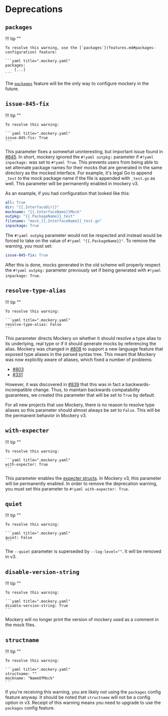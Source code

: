 Deprecations
=============

`packages`
----------

!!! tip ""

    To resolve this warning, use the [`packages`](features.md#packages-configuration) feature:

    ```yaml title=".mockery.yaml"
    packages:
        [...]
    ```

The [`packages`](features.md#packages-configuration) feature will be the only way to configure mockery in the future.

`issue-845-fix`
---------------

!!! tip ""

    To resolve this warning:

    ```yaml title=".mockery.yaml"
    issue-845-fix: True
    ```

This parameter fixes a somewhat uninteresting, but important issue found in [#845](https://github.com/vektra/mockery/issues/845).
In short, mockery ignored the `#!yaml outpkg:` parameter if `#!yaml inpackage:` was set to `#!yaml True`. This prevents users
from being able to set alternate package names for their mocks that are generated in the same directory
as the mocked interface. For example, it's legal Go to append `_test` to the mock package name
if the file is appended with `_test.go` as well. This parameter will be permanently
enabled in mockery v3.

As an example, if you had configuration that looked like this:

```yaml
all: True
dir: "{{.InterfaceDir}}"
mockname: "{{.InterfaceName}}Mock"
outpkg: "{{.PackageName}}_test"
filename: "mock_{{.InterfaceName}}_test.go"
inpackage: True
```

The `#!yaml outpkg` parameter would not be respected and instead would be forced to take on the value of `#!yaml "{{.PackageName}}"`.
To remove the warning, you must set:

```yaml
issue-845-fix: True
```

After this is done, mocks generated in the old scheme will properly respect the `#!yaml outpkg:` parameter previously set
if being generated with `#!yaml inpackage: True`.

`resolve-type-alias`
--------------------

!!! tip ""

    To resolve this warning:

    ```yaml title=".mockery.yaml"
    resolve-type-alias: False
    ```

This parameter directs Mockery on whether it should resolve a type alias to its underlying, real
type or if it should generate mocks by referencing the alias. Mockery was changed in [#808](https://github.com/vektra/mockery/pull/808)
to support a new language feature that exposed type aliases in the parsed syntax tree. This meant
that Mockery was now explicitly aware of aliases, which fixed a number of problems:

- [#803](https://github.com/vektra/mockery/pull/803)
- [#331](https://github.com/vektra/mockery/issues/331)

However, it was discovered in [#839](https://github.com/vektra/mockery/issues/839) that this was in fact a backwards-incompatible change. Thus, to maintain backwards compatability guarantees, we created this parameter that will be set to `True` by default.

For all new projects that use Mockery, there is no reason to resolve type aliases so this parameter should almost always
be set to `False`. This will be the permanent behavior in Mockery v3.

`with-expecter`
---------------

!!! tip ""

    To resolve this warning:

    ```yaml title=".mockery.yaml"
    with-expecter: True
    ```

This parameter enables the [expecter structs](features.md#expecter-structs). In Mockery v3, this parameter will be permanently
enabled. In order to remove the deprecation warning, you must set this parameter to `#!yaml with-expecter: True`.

`quiet`
-------

!!! tip ""

    To resolve this warning:

    ```yaml title=".mockery.yaml"
    quiet: False
    ```

The `--quiet` parameter is superseded by `--log-level=""`. It will be removed in v3.

`disable-version-string`
-----------------------

!!! tip ""

    To resolve this warning:

    ```yaml title=".mockery.yaml"
    disable-version-string: True
    ```

Mockery will no longer print the version of mockery used as a comment in the mock files.

`structname`
------------

!!! tip ""

    To resolve this warning:

    ```yaml title=".mockery.yaml"
    structname: ""
    mockname: "NameOfMock"
    ```

If you're receiving this warning, you are likely not using the `packages` config feature anyway. It should be noted that `structname` will not be a config option in v3. Receipt of this warning means you need to upgrade to use the `packages` config feature.
